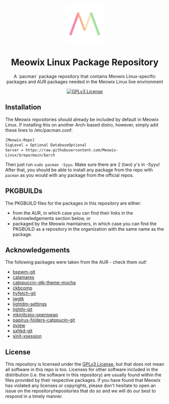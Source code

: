 <p align="center">
<img src="https://github.com/Meowix-Linux/Meowix-ISO/blob/main/assets/meowix.svg?raw=true" width=25% height=25%>
</p>

<h1 align="center">Meowix Linux Package Repository</h1>

<p align="center">A `pacman` package repository that contains Meowix Linux-specific packages and AUR packages needed in the Meowix Linux live environment</p>

<p align="center">
<a href="https://www.gnu.org/licenses/gpl-3.0.en.html"><img alt="GPLv3 License" src="https://img.shields.io/badge/License-GPLv3-red.svg"></a>
</p>

## Installation
The Meowix repositories *should* already be included by default in Meowix Linux. If installing this on another Arch-based distro, however, simply add these lines to /etc/pacman.conf:

```
[Meowix-Repo]
SigLevel = Optional DatabaseOptional
Server = https://raw.githubusercontent.com/Meowix-Linux/$repo/main/$arch
```

Then just run `sudo pacman -Syyu`. Make sure there are 2 (two) y's in -Syyu! After that, you should be able to install any package from the repo with `pacman` as you would with any package from the official repos.

## PKGBUILDs
The PKGBUILD files for the packages in this repository are either:
- from the AUR, in which case you can find their links in the Acknowledgements section below, or
- packaged by the Meowix maintainers, in which case you can find the PKGBUILD as a repository in the organization with the same name as the package.

## Acknowledgements
The following packages were taken from the AUR - check them out!
- [bspwm-git](https://aur.archlinux.org/packages/bspwm-git)
- [calamares](https://aur.archlinux.org/packages/calamares)
- [catppuccin-gtk-theme-mocha](https://aur.archlinux.org/packages/catppuccin-gtk-theme-mocha)
- [ckbcomp](https://aur.archlinux.org/packages/ckbcomp)
- [hyfetch-git](https://aur.archlinux.org/packages/hyfetch-git)
- [iwgtk](https://aur.archlinux.org/packages/iwgtk)
- [lightdm-settings](https://aur.archlinux.org/packages/lightdm-settings)
- [lightly-git](https://aur.archlinux.org/packages/lightly-git)
- [mkinitcpio-openswap](https://aur.archlinux.org/packages/mkinitcpio-openswap)
- [papirus-folders-catppucin-git](https://aur.archlinux.org/packages/papirus-folders-catppuccin-git)
- [qview](https://aur.archlinux.org/packages/qview)
- [sxhkd-git](https://aur.archlinux.org/packages/sxhkd-git)
- [xinit-xsession](https://aur.archlinux.org/packages/xinit-xsession)

## License
This repository is licensed under the [GPLv3 License](https://www.gnu.org/licenses/gpl-3.0.en.html), but that does not mean all software in this repo is too. Licenses for other software included in the distribution (i.e. the software in this repository) are usually found within the files provided by their respective packages. If you have found that Meowix has violated any licenses or copyrights, please don't hesitate to open an issue on the repository/repositories that do so and we will do our best to respond in a timely manner.
